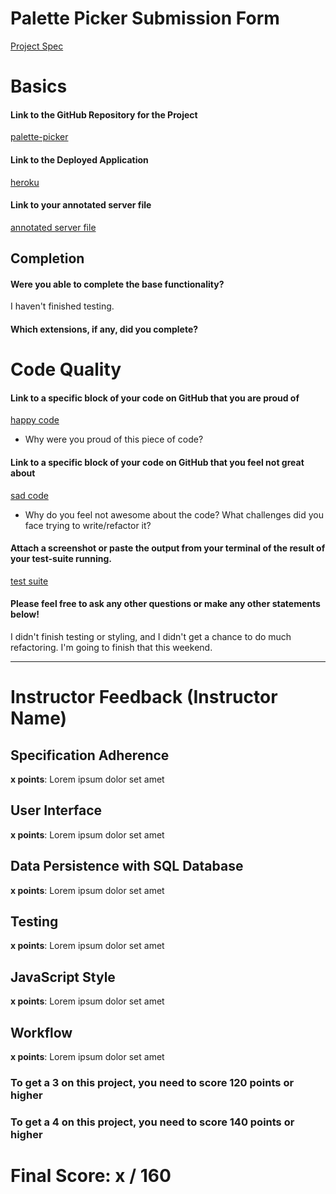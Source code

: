 # Palette Picker Submission Form

[Project Spec](http://frontend.turing.io/projects/palette-picker.html)

# Basics

#### Link to the GitHub Repository for the Project
[palette-picker](https://github.com/tylerjhevia/palette-picker)

#### Link to the Deployed Application
[heroku](https://palette-picker-th.herokuapp.com/)

#### Link to your annotated server file
[annotated server file](https://github.com/tylerjhevia/palette-picker/blob/server-comments/server.js)

## Completion

#### Were you able to complete the base functionality?

I haven't finished testing.

#### Which extensions, if any, did you complete?

# Code Quality

#### Link to a specific block of your code on GitHub that you are proud of
[happy code]()

* Why were you proud of this piece of code?

#### Link to a specific block of your code on GitHub that you feel not great about
[sad code]()

* Why do you feel not awesome about the code? What challenges did you face trying to write/refactor it?

#### Attach a screenshot or paste the output from your terminal of the result of your test-suite running.

[test suite](https://imgur.com/a/KSVO8)

#### Please feel free to ask any other questions or make any other statements below!

I didn't finish testing or styling, and I didn't get a chance to do much refactoring. I'm going to finish that this weekend.

-----


# Instructor Feedback (Instructor Name)

## Specification Adherence

**x points**: Lorem ipsum dolor set amet

## User Interface

**x points**: Lorem ipsum dolor set amet

## Data Persistence with SQL Database

**x points**: Lorem ipsum dolor set amet

## Testing

**x points**: Lorem ipsum dolor set amet

## JavaScript Style

**x points**: Lorem ipsum dolor set amet

## Workflow

**x points**: Lorem ipsum dolor set amet


### To get a 3 on this project, you need to score 120 points or higher
### To get a 4 on this project, you need to score 140 points or higher

# Final Score: x / 160
